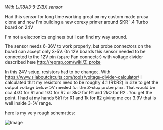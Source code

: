 *With LJ18A3-8-Z/BX sensor*

Had this sensor for long time working great on my custom made prusa clone and now I'm building a new corexy printer around SKR 1.4 Turbo board on 24V.

I'm not a electronics engineer but I can find my way around.

The sensor needs 6-36V to work properly, but probe connectors on the board can accept only 3-5V. On 12V boards this sensor needed to be connected to the 12V pin (spare Fan connector) with voltage divider described here http://reprap.com/wiki/Z_probe

In this 24V setup, resistors had to be changed. With https://www.allaboutcircuits.com/tools/voltage-divider-calculator/
I calculated that my resistors need to be roughly 4:1 (R1:R2) in size to get the output voltage below 5V needed for the Z-stop probe pins. That would be cca 4kΩ for R1 and 1kΩ for R2 or 8kΩ for R1 and 2kΩ for R2 . You get the point. I had at my hands 5k1 for R1 and 1k for R2 giving me cca 3.9V that is well inside 3-5V range.

here is my very rough schematics:

![Image](https://user-images.githubusercontent.com/8178773/89330570-be9fcd80-d690-11ea-98d7-8f2fd71f060a.png)
